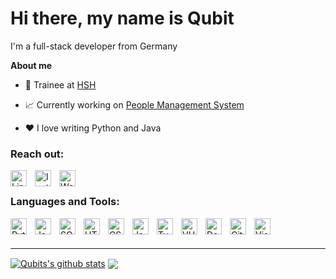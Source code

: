# Hi there, my name is Qubit

I'm a full-stack developer from Germany

**About me**

- 💼 Trainee at [HSH](https://www.hsh-berlin.com/)

- 📈 Currently working on [People Management System](https://github.com/The-Qubit/People_Managment_System)

- ❤️ I love writing Python and Java


### Reach out:
[<img align="left" alt="LinkedIn" width="26px" src="https://www.svgrepo.com/show/452051/linkedin.svg" style="padding-right:10px;" />][linkedIn]
[<img align="left" alt="Instagram" width="26px" src="https://www.svgrepo.com/show/452229/instagram-1.svg" style="padding-right:10px;" />][instagram]
[<img align="left" alt="Website" width="26px" src="https://www.svgrepo.com/show/401863/globe-with-meridians.svg" style="padding-right:10px;" />][website]

<br />

### Languages and Tools:

<img align="left" alt="Python" width="26px" src="https://www.svgrepo.com/show/452091/python.svg" style="padding-right:10px;" />
<img align="left" alt="Java" width="26px" src="https://www.svgrepo.com/show/452234/java.svg" style="padding-right:10px;" />
<img align="left" alt="SQL" width="26px" src="https://www.svgrepo.com/show/374093/sql.svg" style="padding-right:10px;" />
<img align="left" alt="HTML5" width="26px" src="https://www.svgrepo.com/show/452228/html-5.svg" style="padding-right:10px;" />
<img align="left" alt="CSS3" width="26px" src="https://www.svgrepo.com/show/452185/css-3.svg" style="padding-right:10px;" />
<img align="left" alt="JavaScript" width="26px" src="https://www.svgrepo.com/show/452045/js.svg" style="padding-right:10px;" />
<img align="left" alt="TypeSrcipt" width="26px" src="https://www.svgrepo.com/show/374146/typescript-official.svg" style="padding-right:10px;" />
<img align="left" alt="VUE" width="26px" src="https://www.svgrepo.com/show/452130/vue.svg" style="padding-right:10px;" />
<img align="left" alt="Docker" width="26px" src="https://www.svgrepo.com/show/452192/docker.svg" style="padding-right:10px;" />
<img align="left" alt="Git" width="26px" src="https://www.svgrepo.com/show/452210/git.svg" style="padding-right:10px;" />
<img align="left" alt="Visual Studio Code" width="26px" src="https://www.svgrepo.com/show/452129/vs-code.svg" style="padding-right:10px;" />

<br/>
<br/>

---

<a href="https://github.com/anuraghazra/github-readme-stats"><img align="center" src="https://github-readme-stats.vercel.app/api?username=The-Qubit&show_icons=true&include_all_commits=true&theme=gruvbox&bg_color=00000000&hide_border=true" alt="Qubits's github stats" /></a> <a href="https://github.com/anuraghazra/github-readme-stats"><img align="center" src="https://github-readme-stats.vercel.app/api/top-langs/?username=The-Qubit&layout=compact&theme=gruvbox&bg_color=00000000&hide_border=true" /></a>


[website]: https://github.com/The-Qubit
[linkedIn]: https://www.linkedin.com/in/kevin-raethel-238b5b228/
[instagram]: https://github.com/The-Qubit